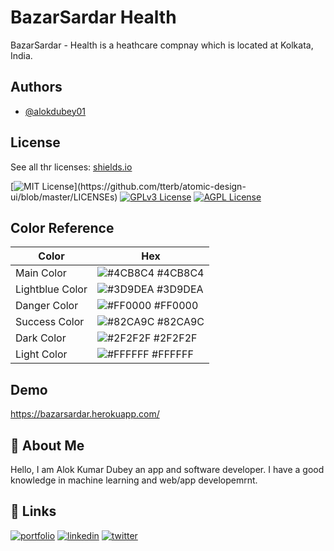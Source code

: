 
# BazarSardar Health

BazarSardar - Health is a heathcare compnay which is  located at Kolkata, India.

## Authors

- [@alokdubey01](https://github.com/alokdubey01)


## License

See all thr licenses: [shields.io](https://shields.io/)

[![MIT License](https://img.shields.io/apm/l/atomic-design-ui.svg?)](https://github.com/tterb/atomic-design-ui/blob/master/LICENSEs)
[![GPLv3 License](https://img.shields.io/badge/License-GPL%20v3-yellow.svg)](https://opensource.org/licenses/)
[![AGPL License](https://img.shields.io/badge/license-AGPL-blue.svg)](http://www.gnu.org/licenses/agpl-3.0)

## Color Reference

| Color             | Hex                                                                |
| ----------------- | ------------------------------------------------------------------ |
| Main Color | ![#4CB8C4](https://via.placeholder.com/10/4CB8C4?text=+) #4CB8C4 |
| Lightblue Color | ![#3D9DEA](https://via.placeholder.com/10/3D9DEA?text=+) #3D9DEA |
| Danger Color | ![#FF0000](https://via.placeholder.com/10/FF0000?text=+) #FF0000 |
| Success Color | ![#82CA9C](https://via.placeholder.com/10/82CA9C?text=+) #82CA9C |
| Dark Color | ![#2F2F2F](https://via.placeholder.com/10/2F2F2F?text=+) #2F2F2F |
| Light Color | ![#FFFFFF](https://via.placeholder.com/10/FFFFFF?text=+) #FFFFFF |

## Demo

https://bazarsardar.herokuapp.com/


## 🚀 About Me
Hello, I am Alok Kumar Dubey an app and software developer. I have a good knowledge in machine learning and web/app developemrnt.
## 🔗 Links
[![portfolio](https://img.shields.io/badge/my_portfolio-000?style=for-the-badge&logo=ko-fi&logoColor=white)](https://alokd_07.w3spaces.com/)
[![linkedin](https://img.shields.io/badge/linkedin-0A66C2?style=for-the-badge&logo=linkedin&logoColor=white)](https://www.linkedin.com/alokd07/)
[![twitter](https://img.shields.io/badge/twitter-1DA1F2?style=for-the-badge&logo=twitter&logoColor=white)](https://twitter.com/alokd_07)

